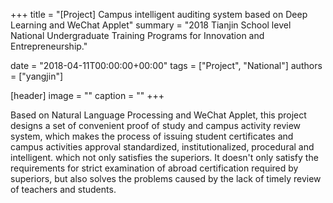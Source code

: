 +++
title = "[Project] Campus intelligent auditing system based on Deep Learning and WeChat Applet"
summary = "2018 Tianjin School level National Undergraduate Training Programs for Innovation and Entrepreneurship."

date = "2018-04-11T00:00:00+00:00"
tags = ["Project", "National"]
authors = ["yangjin"]

[header]
image = ""
caption = ""
+++

Based on Natural Language Processing and WeChat Applet, this project designs a set of convenient proof of study and campus activity review system, which makes the process of issuing student certificates and campus activities approval standardized, institutionalized, procedural and intelligent. which not only satisfies the superiors. It doesn't only satisfy the requirements for strict examination of abroad certification required by superiors, but also solves the problems caused by the lack of timely review of teachers and students.
